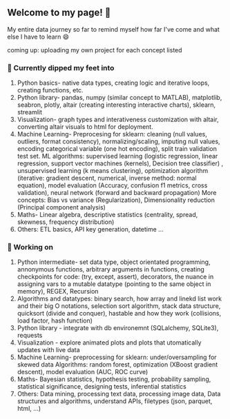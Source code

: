 ## Welcome to my page! 👋

My entire data journey so far to remind myself how far I've come and what else I have to learn 😄 

coming up: uploading my own project for each concept listed 

### 🌱 Currently dipped my feet into 

1. Python basics- native data types, creating logic and iterative loops, creating functions, etc. 
2. Python library- pandas, numpy (similar concept to MATLAB), matplotlib, seabron, plotly, altair (creating interesting interactive charts), sklearn, streamlit  
3. Visualization- graph types and interativeness customization with altair, converting altair visuals to html for deployment.  
4. Machine Learning- 
    Preprocesing for sklearn: cleaning (null values, outliers, format consistency), normalizing/scaling, imputing null values, encoding categorical variable (one hot encoding), split train validation test set. 
    ML algorithms: supervised learning (logistic regression, linear regression, support vector machines (kernels), Decision tree classifier) , unsupervised learning (k means clustering), optimization algorithm (iterative: gradient descent, numerical, inverse method: normal equation), model evaluation (Accuracy, confusion f1 metrics, cross validation), neural network (forward and backward propagation) 
    More concepts: Bias vs variance (Regularization), Dimensionality reduction (Principal component analysis) 
5. Maths- Linear algebra, descriptive statistics (centrality, spread, skewness, frequency distribution) 
6. Others: ETL basics, API key generation, datetime ... 

 ### 💬  Working on  
 1. Python intermediate- set data type, object orientated programming, annonymous functions, arbitrary arguments in functions, creating checkpoints for code: (try, except, assert), decorators, the nuance in assigning vars to a mutable datatype (pointing to the same object in memory), REGEX, Recursion 
 2. Algorithms and datatypes: binary search, how array and linekd list work and their big O notations, selection sort algorithm, stack data structure, quicksort (divide and conquer), hastable and how they work (collisions, load factor, hash function) 
 3. Python library - integrate with db environemnt (SQLalchemy, SQLite3), requests 
 4. Visualization - explore animated plots and plots that utomatically updates with live data 
 5. Machine Learning- 
    preprocessing for sklearn: under/oversampling for skewed data
    Algorithms: random forest, optimization (XBoost gradient descent), model evaluation (AUC, ROC curve)
 7. Maths- Bayesian statistics, hypothesis testing, probability sampling, statistical significance, designing tests, inferential statistics 
 8. Others: Data mining, processing text data, processing image data, Data structures and algorithms, understand APIs, filetypes (json, parquet, html, ...) 

